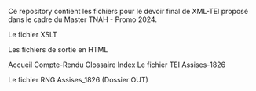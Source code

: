 Ce repository contient les fichiers pour le devoir final de XML-TEI proposé dans le cadre du Master TNAH - Promo 2024.

Le fichier XSLT

Les fichiers de sortie en HTML

Accueil
Compte-Rendu
Glossaire
Index
Le fichier TEI Assises-1826

Le fichier RNG Assises_1826 (Dossier OUT)
